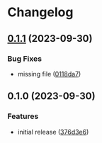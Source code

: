 # Changelog

## [0.1.1](https://github.com/COMBINE-lab/piscem-infer/compare/v0.1.0...v0.1.1) (2023-09-30)


### Bug Fixes

* missing file ([0118da7](https://github.com/COMBINE-lab/piscem-infer/commit/0118da7dc79078d313d783ab9e352f398f9b93ce))

## 0.1.0 (2023-09-30)


### Features

* initial release ([376d3e6](https://github.com/COMBINE-lab/piscem-infer/commit/376d3e650b4cd1a090ee9d64e3e82d4abc1f4aac))
